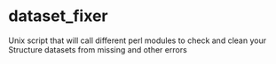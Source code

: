 # dataset_fixer
Unix script that will call different perl modules to check and clean your Structure datasets from missing and other errors
